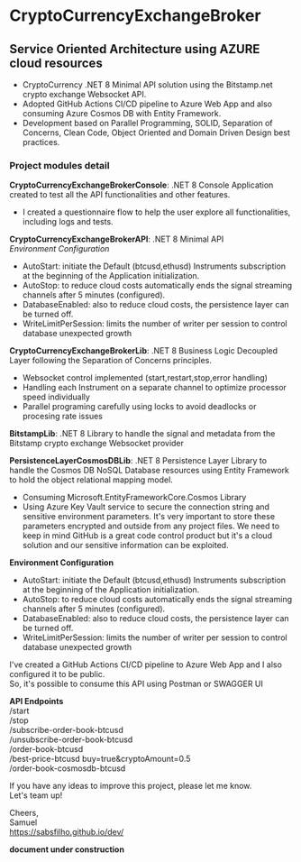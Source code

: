 # CryptoCurrencyExchangeBroker<br/>

## Service Oriented Architecture using AZURE cloud resources<br/>

- CryptoCurrency .NET 8 Minimal API solution using the Bitstamp.net crypto exchange Websocket API.<br/>
- Adopted GitHub Actions CI/CD pipeline to Azure Web App and also consuming Azure Cosmos DB with Entity Framework.<br/>
- Development based on Parallel Programming, SOLID, Separation of Concerns, Clean Code, Object Oriented and Domain Driven Design best practices.<br/>

### Project modules detail
__CryptoCurrencyExchangeBrokerConsole__: .NET 8 Console Application created to test all the API functionalities and other features.<br/>
- I created a questionnaire flow to help the user explore all functionalities, including logs and tests.<br/>

__CryptoCurrencyExchangeBrokerAPI__: .NET 8 Minimal API<br/>
_Environment Configuration_<br/>
  - AutoStart: initiate the Default (btcusd,ethusd) Instruments subscription at the beginning of the Application initialization.<br/>
  - AutoStop: to reduce cloud costs automatically ends the signal streaming channels after 5 minutes (configured).<br/>
  - DatabaseEnabled: also to reduce cloud costs, the persistence layer can be turned off.<br/>
  - WriteLimitPerSession: limits the number of writer per session to control database unexpected growth<br/>
  
__CryptoCurrencyExchangeBrokerLib__: .NET 8 Business Logic Decoupled Layer following the Separation of Concerns principles.<br/>
- Websocket control implemented (start,restart,stop,error handling)<br/>
- Handling each Instrument on a separate channel to optimize processor speed individually<br/>
- Parallel programing carefully using locks to avoid deadlocks or procesing rate issues<br/>

__BitstampLib__: .NET 8 Library to handle the signal and metadata from the Bitstamp crypto exchange Websocket provider<br/>

__PersistenceLayerCosmosDBLib__: .NET 8 Persistence Layer Library to handle the Cosmos DB NoSQL Database resources using Entity Framework to hold the object relational mapping model.<br/>
- Consuming Microsoft.EntityFrameworkCore.Cosmos Library<br/>
- Using Azure Key Vault service to secure the connection string and sensitive environment parameters. It's very important to store these parameters encrypted and outside from any project files. We need to keep in mind GitHub is a great code control product but it's a cloud solution and our sensitive information can be exploited.<br/>

__Environment Configuration__
  - AutoStart: initiate the Default (btcusd,ethusd) Instruments subscription at the beginning of the Application initialization.<br/>
  - AutoStop: to reduce cloud costs automatically ends the signal streaming channels after 5 minutes (configured).<br/>
  - DatabaseEnabled: also to reduce cloud costs, the persistence layer can be turned off.<br/>
  - WriteLimitPerSession: limits the number of writer per session to control database unexpected growth<br/>
  
I've created a GitHub Actions CI/CD pipeline to Azure Web App and I also configured it to be public.<br/>
So, it's possible to consume this API using Postman or SWAGGER UI<br/>

__API Endpoints__<br/>
/start<br/>
/stop<br/>
/subscribe-order-book-btcusd<br/>
/unsubscribe-order-book-btcusd<br/>
/order-book-btcusd<br/>
/best-price-btcusd buy=true&cryptoAmount=0.5<br/>
/order-book-cosmosdb-btcusd<br/>

If you have any ideas to improve this project, please let me know.<br/>
Let's team up!<br/>

Cheers,<br/>
Samuel<br/>
https://sabsfilho.github.io/dev/<br/>

**document under construction**
